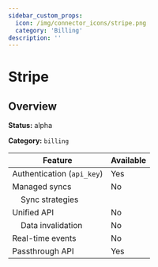 ```yaml
---
sidebar_custom_props:
  icon: /img/connector_icons/stripe.png
  category: 'Billing'
description: ''
---
```


# Stripe

## Overview

**Status:** alpha

**Category:** `billing`

| Feature                              | Available |
| ------------------------------------ | --------- |
| Authentication (`api_key`)           | Yes       |
| Managed syncs                        | No        |
| &nbsp;&nbsp;&nbsp; Sync strategies   |           |
| Unified API                          | No        |
| &nbsp;&nbsp;&nbsp; Data invalidation | No        |
| Real-time events                     | No        |
| Passthrough API                      | Yes       |
